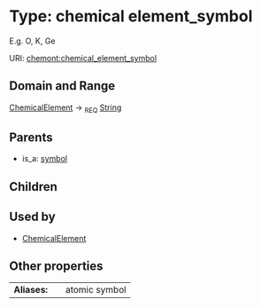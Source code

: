 
# Type: chemical element_symbol


E.g. O, K, Ge

URI: [chemont:chemical_element_symbol](https://w3id.org/chemont/chemical_element_symbol)


## Domain and Range

[ChemicalElement](ChemicalElement.md) ->  <sub>REQ</sub> [String](types/String.md)

## Parents

 *  is_a: [symbol](symbol.md)

## Children


## Used by

 * [ChemicalElement](ChemicalElement.md)

## Other properties

|  |  |  |
| --- | --- | --- |
| **Aliases:** | | atomic symbol |

